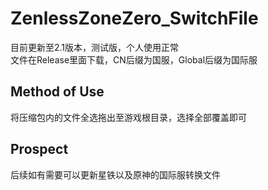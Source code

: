 # ZenlessZoneZero_SwitchFile
目前更新至2.1版本，测试版，个人使用正常<br>
文件在Release里面下载，CN后缀为国服，Global后缀为国际服<br>

Method of Use
----------------
将压缩包内的文件全选拖出至游戏根目录，选择全部覆盖即可<br>

Prospect
----------
后续如有需要可以更新星铁以及原神的国际服转换文件<br>
